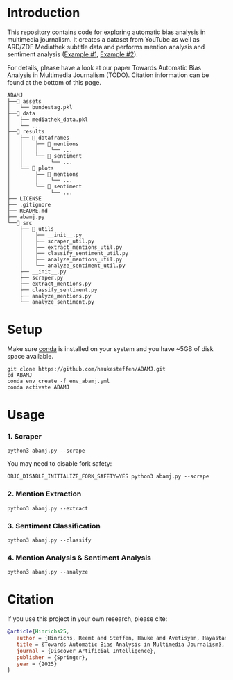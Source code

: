 # Introduction

This repository contains code for exploring automatic bias analysis in multimedia journalism. It creates a dataset from YouTube as well as ARD/ZDF Mediathek subtitle data and performs mention analysis and sentiment analysis ([Example #1](results/plots/mentions/party_mentions_zeromean.pdf), [Example #2](results/plots/sentiment/party_negative_zeromean.pdf)).

For details, please have a look at our paper Towards Automatic Bias Analysis in Multimedia Journalism (TODO). Citation information can be found at the bottom of this page.

```
ABAMJ
├──📂 assets
│   └── bundestag.pkl
├──📂 data
│   ├── mediathek_data.pkl
│   └── ...
├──📂 results
│   ├── 📂 dataframes
│   │    ├── 📂 mentions
│   │    │    └── ...
│   │    └── 📂 sentiment
│   │         └── ...
│   └── 📂 plots
│        ├── 📂 mentions
│        │    └── ...
│        └── 📂 sentiment
│             └── ...
├── LICENSE
├── .gitignore
├── README.md
├── abamj.py
└──📂 src
    ├── 📂 utils
    │    ├── __init__.py
    │    ├── scraper_util.py
    │    ├── extract_mentions_util.py
    │    ├── classify_sentiment_util.py
    │    ├── analyze_mentions_util.py
    │    └── analyze_sentiment_util.py
    ├── __init__.py
    ├── scraper.py
    ├── extract_mentions.py
    ├── classify_sentiment.py
    ├── analyze_mentions.py
    └── analyze_sentiment.py
```

# Setup
Make sure [conda](https://docs.conda.io/) is installed on your system and you have ~5GB of disk space available.

```shell
git clone https://github.com/haukesteffen/ABAMJ.git
cd ABAMJ
conda env create -f env_abamj.yml
conda activate ABAMJ
```

# Usage

### 1. Scraper
```shell
python3 abamj.py --scrape
```

You may need to disable fork safety:
```shell
OBJC_DISABLE_INITIALIZE_FORK_SAFETY=YES python3 abamj.py --scrape
```
### 2. Mention Extraction
```shell
python3 abamj.py --extract
```

### 3. Sentiment Classification
```shell
python3 abamj.py --classify
```

### 4. Mention Analysis & Sentiment Analysis
```shell
python3 abamj.py --analyze
```

# Citation
If you use this project in your own research, please cite:
```bibtex
@article{Hinrichs25,
   author = {Hinrichs, Reemt and Steffen, Hauke and Avetisyan, Hayastan and Broneske, David and Ostermann, Jörn},
   title = {Towards Automatic Bias Analysis in Multimedia Journalism},
   journal = {Discover Artificial Intelligence},
   publisher = {Springer},
   year = {2025}
}
